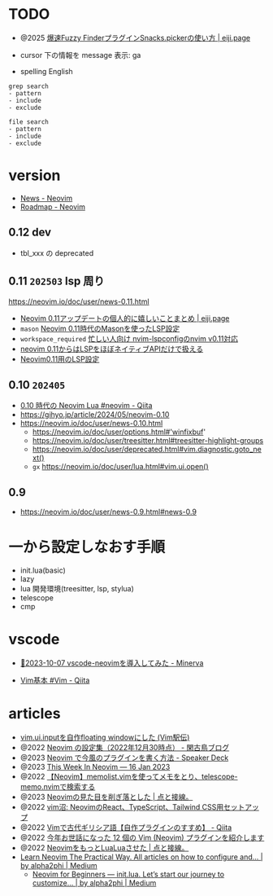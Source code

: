 # TODO

- @2025 [爆速Fuzzy FinderプラグインSnacks.pickerの使い方 | eiji.page](https://eiji.page/blog/neovim-snacks-picker-intro/)

- cursor 下の情報を message 表示: ga
- spelling English

```
grep search
- pattern
- include
- exclude

file search
- pattern
- include
- exclude
```

# version

- [News - Neovim](https://neovim.io/news/)
- [Roadmap - Neovim](https://neovim.io/roadmap/)

## 0.12 dev

- tbl_xxx の deprecated

## 0.11 `202503` lsp 周り

https://neovim.io/doc/user/news-0.11.html

- [Neovim 0.11アップデートの個人的に嬉しいことまとめ | eiji.page](https://eiji.page/blog/neovim-update-2025-03/)
- `mason` [Neovim 0.11時代のMasonを使ったLSP設定](https://zenn.dev/lonsagisawa/articles/nvim11-and-mason)
- `workspace_required` [忙しい人向け nvim-lspconfigのnvim v0.11対応](https://zenn.dev/vim_jp/articles/migrate-nvim-lspconfig-v0_11)
- [neovim 0.11からはLSPをほぼネイティブAPIだけで扱える](https://zenn.dev/pandanoir/articles/4736924f5ecc72)
- [Neovim0.11用のLSP設定](https://zenn.dev/kawarimidoll/articles/b202e546bca344)

## 0.10 `202405`

- [0.10 時代の Neovim Lua #neovim - Qiita](https://qiita.com/delphinus/items/2c993527df40c9ebaea7)
- https://gihyo.jp/article/2024/05/neovim-0.10
- https://neovim.io/doc/user/news-0.10.html
  - https://neovim.io/doc/user/options.html#'winfixbuf'
  - https://neovim.io/doc/user/treesitter.html#treesitter-highlight-groups
  - https://neovim.io/doc/user/deprecated.html#vim.diagnostic.goto_next()
  - `gx` https://neovim.io/doc/user/lua.html#vim.ui.open()

## 0.9

- https://neovim.io/doc/user/news-0.9.html#news-0.9

# 一から設定しなおす手順

- init.lua(basic)
- lazy
- lua 開発環境(treesitter, lsp, stylua)
- telescope
- cmp

# vscode

- [📜2023-10-07 vscode-neovimを導入してみた - Minerva](https://minerva.mamansoft.net/Notes/%F0%9F%93%9C2023-10-07+vscode-neovim%E3%82%92%E5%B0%8E%E5%85%A5%E3%81%97%E3%81%A6%E3%81%BF%E3%81%9F)

- [Vim基本 #Vim - Qiita](https://qiita.com/kishiro/items/1899519d243b59973406)

# articles

- [vim.ui.inputを自作floating windowにした (Vim駅伝)](https://ryota2357.com/blog/2023/neovim-custom-vim-ui-input/)
- @2022 [Neovim の設定集（2022年12月30時点） - 閑古鳥ブログ](https://kankodori-blog.com/posts/2022-12-30/)
- @2023 [Neovim で今風のプラグインを書く方法 - Speaker Deck](https://speakerdeck.com/delphinus/neovim-dejin-feng-nopuraguinwoshu-kufang-fa)
- @2023 [This Week In Neovim — 16 Jan 2023](https://this-week-in-neovim.org/2023/Jan/16)
- @2022 [【Neovim】memolist.vimを使ってメモをとり、telescope-memo.nvimで検索する](https://zenn.dev/koga1020/articles/009766e1bec42c)
- @2023 [Neovimの見た目を削ぎ落とした | 点と接線。](https://riq0h.jp/2023/01/30/134307/)
- @2022 [vim沼: NeovimのReact、TypeScript、Tailwind CSS用セットアップ](https://zenn.dev/takuya/articles/4472285edbc132)
- @2022 [Vimで古代ギリシア語【自作プラグインのすすめ】 - Qiita](https://qiita.com/NI57721/items/06fc78227faaea9bce90)
- @2022 [今年お世話になった 12 個の Vim (Neovim) プラグインを紹介します](https://zenn.dev/vim_jp/articles/2022-12-12-vim-plugin-thanks#1.-tani%2Fvim-jetpack)
- @2022 [NeovimをもっとLuaLuaさせた | 点と接線。](https://riq0h.jp/2022/10/21/150848/)
- [Learn Neovim The Practical Way. All articles on how to configure and… | by alpha2phi | Medium](https://alpha2phi.medium.com/learn-neovim-the-practical-way-8818fcf4830f#545a)
  - [Neovim for Beginners — init.lua. Let’s start our journey to customize… | by alpha2phi | Medium](https://alpha2phi.medium.com/neovim-for-beginners-init-lua-45ff91f741cb)
